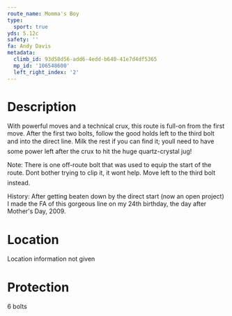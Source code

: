 ```yaml
---
route_name: Momma's Boy
type:
  sport: true
yds: 5.12c
safety: ''
fa: Andy Davis
metadata:
  climb_id: 93d58d56-add6-4edd-b640-41e7d4df5365
  mp_id: '106548600'
  left_right_index: '2'
---
```

# Description
With powerful moves and a technical crux, this route is full-on from the first move. After the first two bolts, follow the good holds left to the third bolt and into the direct line. Milk the rest if you can find it; youll need to have some power left after the crux to hit the huge quartz-crystal jug!

Note: There is one off-route bolt that was used to equip the start of the route. Dont bother trying to clip it, it wont help. Move left to the third bolt instead.

History: After getting beaten down by the direct start (now an open project) I made the FA of this gorgeous line on my 24th birthday, the day after Mother's Day, 2009.

# Location
Location information not given

# Protection
6 bolts
